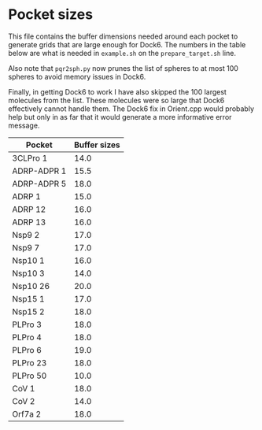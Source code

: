 # Pocket sizes

This file contains the buffer dimensions needed around each pocket to generate
grids that are large enough for Dock6. The numbers in the table below are what is
needed in `example.sh` on the `prepare_target.sh` line.

Also note that `pqr2sph.py` now prunes the list of spheres to at most 100
spheres to avoid memory issues in Dock6.

Finally, in getting Dock6 to work I have also skipped the 100 largest molecules
from the list. These molecules were so large that Dock6 effectively cannot 
handle them. The Dock6 fix in Orient.cpp would probably help but only in as
far that it would generate a more informative error message.

| Pocket       | Buffer sizes |
| ------------ | ------------ |
| 3CLPro     1 | 14.0         |
| ADRP-ADPR  1 | 15.5         |
| ADRP-ADPR  5 | 18.0         |
| ADRP       1 | 15.0         |
| ADRP      12 | 16.0         |
| ADRP      13 | 16.0         |
| Nsp9       2 | 17.0         |
| Nsp9       7 | 17.0         |
| Nsp10      1 | 16.0         |
| Nsp10      3 | 14.0         |
| Nsp10     26 | 20.0         |
| Nsp15      1 | 17.0         |
| Nsp15      2 | 18.0         |
| PLPro      3 | 18.0         |
| PLPro      4 | 18.0         |
| PLPro      6 | 19.0         |
| PLPro     23 | 18.0         |
| PLPro     50 | 10.0         |
| CoV        1 | 18.0         |
| CoV        2 | 14.0         |
| Orf7a      2 | 18.0         |

